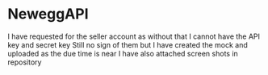 # NeweggAPI

I have requested for the seller account as without that I cannot have the API key and secret key
Still no sign of them but I have created the mock and uploaded as the due time is near
I have also attached screen shots in repository
